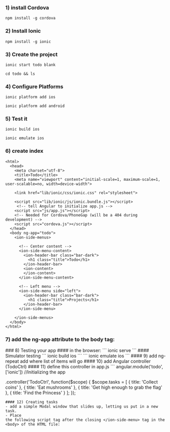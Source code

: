 ### 1) install Cordova
```
npm install -g cordova
```
### 2) Install Ionic
```
npm install -g ionic
```
### 3) Create the project
```
ionic start todo blank
```
```
cd todo && ls
```
### 4) Configure Platforms
```
ionic platform add ios
```
```
ionic platform add android
```
### 5) Test it
```
ionic build ios
```
```
ionic emulate ios
```
### 6) create index

 <!DOCTYPE html>
    <html>
      <head>
        <meta charset="utf-8">
        <title>Todo</title>
        <meta name="viewport" content="initial-scale=1, maximum-scale=1, user-scalable=no, width=device-width">

        <link href="lib/ionic/css/ionic.css" rel="stylesheet">

        <script src="lib/ionic/js/ionic.bundle.js"></script>
         <!-- tell Angular to initialize app.js -->
        <script src="js/app.js"></script>
        <!-- Needed for Cordova/PhoneGap (will be a 404 during development) -->
        <script src="cordova.js"></script>
      </head>
      <body ng-app="todo">
        <ion-side-menus>

          <!-- Center content -->
          <ion-side-menu-content>
            <ion-header-bar class="bar-dark">
              <h1 class="title">Todo</h1>
            </ion-header-bar>
            <ion-content>
            </ion-content>
          </ion-side-menu-content>

          <!-- Left menu -->
          <ion-side-menu side="left">
            <ion-header-bar class="bar-dark">
              <h1 class="title">Projects</h1>
            </ion-header-bar>
          </ion-side-menu>

        </ion-side-menus>
      </body>
    </html>

### 7) add the ng-app attribute to the body tag:
  <body ng-app="todo">
### 8) Testing your app
####  in the browser:
```
ionic serve
```
####  Simulator testing
```
ionic build ios
```
```
ionic emulate ios
```
#### 9) add ng-repeat
add where list of items will go
#### 10) add Angular controller (TodoCtrl)
<body ng-app="todo" ng-controller="TodoCtrl">
#### 11) define this controller in app.js
```
angular.module('todo', ['ionic']) //Initializing the app

.controller('TodoCtrl', function($scope) {
  $scope.tasks = [
    { title: 'Collect coins' },
    { title: 'Eat mushrooms' },
    { title: 'Get high enough to grab the flag' },
    { title: 'Find the Princess' }
  ];
});
```
#### 12) Creating tasks
- add a simple Modal window that slides up, letting us put in a new task.
- Place
the following script tag after the closing </ion-side-menu> tag in the <body> of the HTML file:

```
 <script id="new-task.html" type="text/ng-template">
```
- define the template as an angular template:


<!-- set a header with a button to close the modal, and then set up our content area. For the form, we are calling createTask(task) when the form is submitted. The task that is passed to createTask is the object corresponding to the entered form data. Since our text input has ng-model="task.title", that text input will set the title property of the task object. -->
```
  <div class="modal">

    <!-- Modal header bar -->
    <ion-header-bar class="bar-secondary">
      <h1 class="title">New Task</h1>
      <button class="button button-clear button-positive" ng-click="closeNewTask()">Cancel</button>
    </ion-header-bar>

    <!-- Modal content area -->
    <ion-content>

      <form ng-submit="createTask(task)">
        <div class="list">
          <label class="item item-input">
            <input type="text" placeholder="What do you need to do?" ng-model="task.title">
          </label>
        </div>
        <div class="padding">
          <button type="submit" class="button button-block button-positive">Create Task</button>
        </div>
      </form>

    </ion-content>

  </div>

```

In order to trigger the Modal to open, we need a button in the main header bar and some code to open the modal, the center content then becomes:
```

  <ion-side-menu-content>
    <ion-header-bar class="bar-dark">
      <h1 class="title">Todo</h1>

      <button class="button button-icon" ng-click="newTask()">
        <i class="icon ion-compose"></i>
      </button>
    </ion-header-bar>
    <ion-content>

      <ion-list>
        <ion-item ng-repeat="task in tasks">
          {{task.title}}
        </ion-item>
      </ion-list>
    </ion-content>
  </ion-side-menu-content>
```
in our controller code:
```

angular.module('todo', ['ionic'])

.controller('TodoCtrl', function($scope, $ionicModal) {

  $scope.tasks = [];
  $ionicModal.fromTemplateUrl('new-task.html', function(modal) {
    $scope.taskModal = modal;
  }, {
    scope: $scope,
    animation: 'slide-in-up'
  });

  $scope.createTask = function(task) {
    $scope.tasks.push({
      title: task.title
    });
    $scope.taskModal.hide();
    task.title = "";
  };

  $scope.newTask = function() {
    $scope.taskModal.show();
  };


  $scope.closeNewTask = function() {
    $scope.taskModal.hide();
  };
});
```
new content area markup:
```

<ion-side-menu-content>
  <ion-header-bar class="bar-dark">
    <button class="button button-icon" ng-click="toggleProjects()">
      <i class="icon ion-navicon"></i>
    </button>
    <h1 class="title">{{activeProject.title}}</h1>

    <button class="button button-icon" ng-click="newTask()">
      <i class="icon ion-compose"></i>
    </button>
  </ion-header-bar>
  <ion-content scroll="false">
    <ion-list>
      <ion-item ng-repeat="task in activeProject.tasks">
        {{task.title}}
      </ion-item>
    </ion-list>
  </ion-content>
</ion-side-menu-content>
```
#### - new side menu markup:
```

 <ion-side-menu side="left">
   <ion-header-bar class="bar-dark">
     <h1 class="title">Projects</h1>
     <button class="button button-icon ion-plus" ng-click="newProject()">
     </button>
   </ion-header-bar>
   <ion-content scroll="false">
     <ion-list>
       <ion-item ng-repeat="project in projects" ng-click="selectProject(project, $index)" ng-class="{active: activeProject == project}">
         {{project.title}}
       </ion-item>
     </ion-list>
   </ion-content>
 </ion-side-menu>
 ```

 This adds a side menu of projects, letting us click on each project and also add a new one with a small plus icon button in the header bar. The ng-class directive in the <ion-item> makes sure to add the active class to the currently active project.

#### -To enable adding, saving, and loading projects in app.js:
```
angular.module('todo', ['ionic'])

.factory('Projects', function() {
  return {
    all: function() {
      var projectString = window.localStorage['projects'];
      if(projectString) {
        return angular.fromJson(projectString);
      }
      return [];
    },
    save: function(projects) {
      window.localStorage['projects'] = angular.toJson(projects);
    },
    newProject: function(projectTitle) {
      // Add a new project
      return {
        title: projectTitle,
        tasks: []
      };
    },
    getLastActiveIndex: function() {
      return parseInt(window.localStorage['lastActiveProject']) || 0;
    },
    setLastActiveIndex: function(index) {
      window.localStorage['lastActiveProject'] = index;
    }
  }
})
```
```
.controller('TodoCtrl', function($scope, $timeout, $ionicModal, Projects, $ionicSideMenuDelegate) {

  var createProject = function(projectTitle) {
    var newProject = Projects.newProject(projectTitle);
    $scope.projects.push(newProject);
    Projects.save($scope.projects);
    $scope.selectProject(newProject, $scope.projects.length-1);
  }

  $scope.projects = Projects.all();

  $scope.activeProject = $scope.projects[Projects.getLastActiveIndex()];


  $scope.newProject = function() {
    var projectTitle = prompt('Project name');
    if(projectTitle) {
      createProject(projectTitle);
    }
  };


  $scope.selectProject = function(project, index) {
    $scope.activeProject = project;
    Projects.setLastActiveIndex(index);
    $ionicSideMenuDelegate.toggleLeft(false);
  };


  $ionicModal.fromTemplateUrl('new-task.html', function(modal) {
    $scope.taskModal = modal;
  }, {
    scope: $scope
  });

  $scope.createTask = function(task) {
    if(!$scope.activeProject || !task) {
      return;
    }
    $scope.activeProject.tasks.push({
      title: task.title
    });
    $scope.taskModal.hide();

    Projects.save($scope.projects);

    task.title = "";
  };

  $scope.newTask = function() {
    $scope.taskModal.show();
  };

  $scope.closeNewTask = function() {
    $scope.taskModal.hide();
  }

  $scope.toggleProjects = function() {
    $ionicSideMenuDelegate.toggleLeft();
  };


  // Try to create the first project, make sure to defer
  // this by using $timeout so everything is initialized
  // properly
  $timeout(function() {
    if($scope.projects.length == 0) {
      while(true) {
        var projectTitle = prompt('Your first project title:');
        if(projectTitle) {
          createProject(projectTitle);
          break;
        }
      }
    }
  });

});
```
